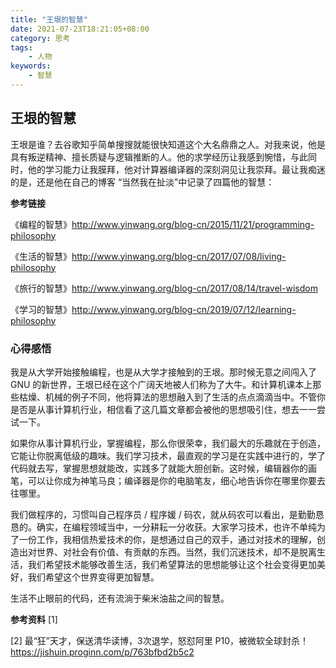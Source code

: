 ```yaml
---
title: "王垠的智慧"
date: 2021-07-23T18:21:05+08:00
category: 思考
tags:
    - 人物
keywords:
    - 智慧
---
```


## 王垠的智慧
王垠是谁？去谷歌知乎简单搜搜就能很快知道这个大名鼎鼎之人。对我来说，他是具有叛逆精神、擅长质疑与逻辑推断的人。他的求学经历让我感到惋惜，与此同时，他的学习能力让我膜拜，他对计算器编译器的深刻洞见让我崇拜。最让我痴迷的是，还是他在自己的博客 “当然我在扯淡”中记录了四篇他的智慧：

__参考链接__

《编程的智慧》http://www.yinwang.org/blog-cn/2015/11/21/programming-philosophy

《生活的智慧》http://www.yinwang.org/blog-cn/2017/07/08/living-philosophy

《旅行的智慧》http://www.yinwang.org/blog-cn/2017/08/14/travel-wisdom

《学习的智慧》http://www.yinwang.org/blog-cn/2019/07/12/learning-philosophy

### 心得感悟
我是从大学开始接触编程，也是从大学才接触到的王垠。那时候无意之间闯入了 GNU 的新世界，王垠已经在这个广阔天地被人们称为了大牛。和计算机课本上那些枯燥、机械的例子不同，他将算法的思想融入到了生活的点点滴滴当中。不管你是否是从事计算机行业，相信看了这几篇文章都会被他的思想吸引住，想去一一尝试一下。

如果你从事计算机行业，掌握编程，那么你很荣幸，我们最大的乐趣就在于创造，它能让你脱离低级的趣味。我们学习技术，最直观的学习是在实践中进行的，学了代码就去写，掌握思想就能改，实践多了就能大胆创新。这时候，编辑器你的画笔，可以让你成为神笔马良；编译器是你的电脑笔友，细心地告诉你在哪里你要去往哪里。

我们做程序的，习惯叫自己程序员 / 程序媛 / 码农，就从码农可以看出，是勤勤恳恳的。确实，在编程领域当中，一分耕耘一分收获。大家学习技术，也许不单纯为了一份工作，我相信热爱技术的你，是想通过自己的双手，通过对技术的理解，创造出对世界、对社会有价值、有贡献的东西。当然，我们沉迷技术，却不是脱离生活，我们希望技术能够改善生活，我们希望算法的思想能够让这个社会变得更加美好，我们希望这个世界变得更加智慧。

生活不止眼前的代码，还有流淌于柴米油盐之间的智慧。

__参考资料__
[1]

[2] 最“狂”天才，保送清华读博，3次退学，怒怼阿里 P10，被微软全球封杀！
https://jishuin.proginn.com/p/763bfbd2b5c2
